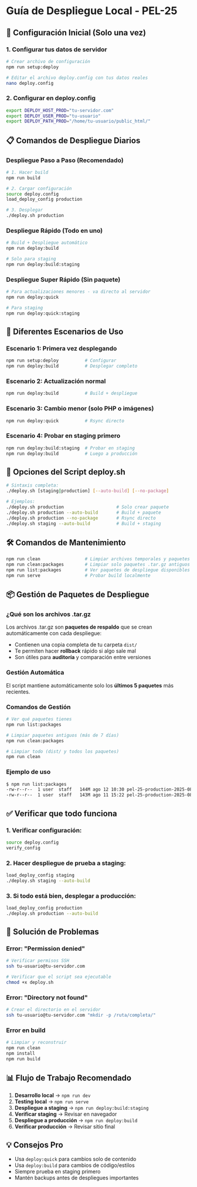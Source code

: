# Guía de Despliegue Local - PEL-25

## 🚀 Configuración Inicial (Solo una vez)

### 1. Configurar tus datos de servidor

```bash
# Crear archivo de configuración
npm run setup:deploy

# Editar el archivo deploy.config con tus datos reales
nano deploy.config
```

### 2. Configurar en deploy.config

```bash
export DEPLOY_HOST_PROD="tu-servidor.com"
export DEPLOY_USER_PROD="tu-usuario"
export DEPLOY_PATH_PROD="/home/tu-usuario/public_html/"
```

## 📋 Comandos de Despliegue Diarios

### Despliegue Paso a Paso (Recomendado)
```bash
# 1. Hacer build
npm run build

# 2. Cargar configuración
source deploy.config
load_deploy_config production

# 3. Desplegar
./deploy.sh production
```

### Despliegue Rápido (Todo en uno)
```bash
# Build + Despliegue automático
npm run deploy:build

# Solo para staging
npm run deploy:build:staging
```

### Despliegue Super Rápido (Sin paquete)
```bash
# Para actualizaciones menores - va directo al servidor
npm run deploy:quick

# Para staging
npm run deploy:quick:staging
```

## 🎯 Diferentes Escenarios de Uso

### Escenario 1: Primera vez desplegando
```bash
npm run setup:deploy          # Configurar
npm run deploy:build          # Desplegar completo
```

### Escenario 2: Actualización normal
```bash
npm run deploy:build          # Build + despliegue
```

### Escenario 3: Cambio menor (solo PHP o imágenes)
```bash
npm run deploy:quick          # Rsync directo
```

### Escenario 4: Probar en staging primero
```bash
npm run deploy:build:staging  # Probar en staging
npm run deploy:build          # Luego a producción
```

## 🔧 Opciones del Script deploy.sh

```bash
# Sintaxis completa:
./deploy.sh [staging|production] [--auto-build] [--no-package]

# Ejemplos:
./deploy.sh production                    # Solo crear paquete
./deploy.sh production --auto-build       # Build + paquete
./deploy.sh production --no-package       # Rsync directo
./deploy.sh staging --auto-build          # Build + staging
```

## 🛠️ Comandos de Mantenimiento

```bash
npm run clean                 # Limpiar archivos temporales y paquetes
npm run clean:packages        # Limpiar solo paquetes .tar.gz antiguos (+7 días)
npm run list:packages         # Ver paquetes de despliegue disponibles
npm run serve                 # Probar build localmente
```

## 📦 Gestión de Paquetes de Despliegue

### ¿Qué son los archivos .tar.gz

Los archivos .tar.gz son **paquetes de respaldo** que se crean automáticamente con cada despliegue:

- Contienen una copia completa de tu carpeta `dist/`
- Te permiten hacer **rollback** rápido si algo sale mal
- Son útiles para **auditoría** y comparación entre versiones

### Gestión Automática

El script mantiene automáticamente solo los **últimos 5 paquetes** más recientes.

### Comandos de Gestión

```bash
# Ver qué paquetes tienes
npm run list:packages

# Limpiar paquetes antiguos (más de 7 días)
npm run clean:packages

# Limpiar todo (dist/ y todos los paquetes)
npm run clean
```

### Ejemplo de uso

```bash
$ npm run list:packages
-rw-r--r--  1 user  staff   144M ago 12 10:30 pel-25-production-2025-08-12_10-30-15.tar.gz
-rw-r--r--  1 user  staff   143M ago 11 15:22 pel-25-production-2025-08-11_15-22-08.tar.gz
```

## ✅ Verificar que todo funciona

### 1. Verificar configuración:
```bash
source deploy.config
verify_config
```

### 2. Hacer despliegue de prueba a staging:
```bash
load_deploy_config staging
./deploy.sh staging --auto-build
```

### 3. Si todo está bien, desplegar a producción:
```bash
load_deploy_config production  
./deploy.sh production --auto-build
```

## 🚨 Solución de Problemas

### Error: "Permission denied"
```bash
# Verificar permisos SSH
ssh tu-usuario@tu-servidor.com

# Verificar que el script sea ejecutable
chmod +x deploy.sh
```

### Error: "Directory not found"
```bash
# Crear el directorio en el servidor
ssh tu-usuario@tu-servidor.com "mkdir -p /ruta/completa/"
```

### Error en build
```bash
# Limpiar y reconstruir
npm run clean
npm install
npm run build
```

## 📊 Flujo de Trabajo Recomendado

1. **Desarrollo local** → `npm run dev`
2. **Testing local** → `npm run serve`
3. **Despliegue a staging** → `npm run deploy:build:staging`
4. **Verificar staging** → Revisar en navegador
5. **Despliegue a producción** → `npm run deploy:build`
6. **Verificar producción** → Revisar sitio final

## 💡 Consejos Pro

- Usa `deploy:quick` para cambios solo de contenido
- Usa `deploy:build` para cambios de código/estilos  
- Siempre prueba en staging primero
- Mantén backups antes de despliegues importantes
